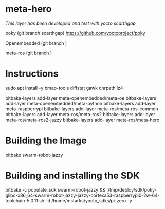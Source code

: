 # meta-hero

*This layer has been developed and test with yocto scarthgap*

poky (git branch scarthgap)
https://github.com/yoctoproject/poky

Openembedded (git branch )

meta-ros (git branch )

# Instructions
sudo apt install -y bmap-tools diffstat gawk chrpath lz4

bitbake-layers add-layer meta-openembedded/meta-oe
bitbake-layers add-layer meta-openembedded/meta-python
bitbake-layers add-layer meta-raspberrypi
bitbake-layers add-layer meta-ros/meta-ros-common
bitbake-layers add-layer meta-ros/meta-ros2
bitbake-layers add-layer meta-ros/meta-ros2-jazzy
bitbake-layers add-layer meta-ros/meta-hero

# Building the Image
bitbake swarm-robot-jazzy

# Building and installing the SDK
bitbake -c populate_sdk swarm-robot-jazzy && ./tmp/deploy/sdk/poky-glibc-x86_64-swarm-robot-jazzy-jazzy-cortexa53-raspberrypi0-2w-64-toolchain-5.0.11.sh -d /home/mstarks/yocto_sdks/pi-zero -y


